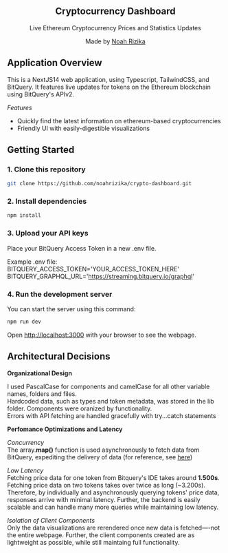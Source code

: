 <div align="center">
  <h2>Cryptocurrency Dashboard</h2>
  <p>Live Ethereum Cryptocurrency Prices and Statistics Updates</p>
  <p>Made by <a href="https://noahrizika.github.io/">Noah Rizika</a></p>
</div>

## Application Overview

This is a NextJS14 web application, using Typescript, TailwindCSS, and BitQuery. It features live updates for tokens on the Ethereum blockchain using BitQuery's APIv2.

*Features*
- Quickly find the latest information on ethereum-based cryptocurrencies
- Friendly UI with easily-digestible visualizations

## Getting Started

### 1. Clone this repository 

```bash
git clone https://github.com/noahrizika/crypto-dashboard.git
```

### 2. Install dependencies

```bash
npm install
```

### 3. Upload your API keys

Place your BitQuery Access Token in a new .env file.

Example .env file:  
BITQUERY_ACCESS_TOKEN='YOUR_ACCESS_TOKEN_HERE'  
BITQUERY_GRAPHQL_URL='https://streaming.bitquery.io/graphql'

### 4. Run the development server

You can start the server using this command:

```bash
npm run dev
```

Open [http://localhost:3000](http://localhost:3000) with your browser to see the webpage.

## Architectural Decisions

**Organizational Design**

I used PascalCase for components and camelCase for all other variable names, folders and files.  
Hardcoded data, such as types and token metadata, was stored in the lib folder. Components were oranized by functionality.  
Errors with API fetching are handled gracefully with try...catch statements

**Perfomance Optimizations and Latency**

*Concurrency*  
The array.**map()** function is used asynchronously to fetch data from BitQuery, expediting the delivery of data (for reference, see [here](https://stackoverflow.com/questions/43691808/http-performance-many-small-requests-or-one-big-one))

*Low Latency*  
Fetching price data for one token from Bitquery's IDE takes around **1.500s**. Fetching price data on two tokens takes over twice as long (~3.200s). Therefore, by individually and asynchronously querying tokens' price data, responses arrive with minimal latency. Further, the backend is easily scalable and can handle many more queries while maintaining low latency.

*Isolation of Client Components*  
Only the data visualizations are rerendered once new data is fetched—-not the entire webpage. Further, the client components created are as lightweight as possible, while still maintaing full functionality.
